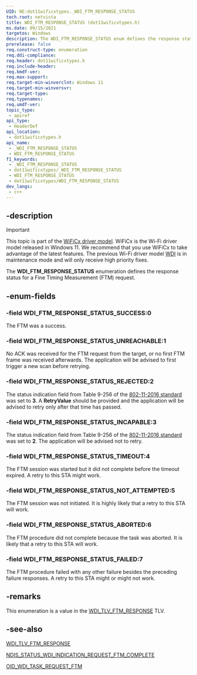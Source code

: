 ```yaml
---
UID: NE:dot11wificxtypes._WDI_FTM_RESPONSE_STATUS
tech.root: netvista
title: WDI_FTM_RESPONSE_STATUS (dot11wificxtypes.h)
ms.date: 09/15/2021
targetos: Windows
description: The WDI_FTM_RESPONSE_STATUS enum defines the response status for a Fine Timing Measurement (FTM) request.
prerelease: false
req.construct-type: enumeration
req.ddi-compliance: 
req.header: dot11wificxtypes.h
req.include-header: 
req.kmdf-ver: 
req.max-support: 
req.target-min-winverclnt: Windows 11
req.target-min-winversvr: 
req.target-type: 
req.typenames: 
req.umdf-ver: 
topic_type:
 - apiref
api_type:
 - HeaderDef
api_location:
 - dot11wificxtypes.h
api_name:
 - _WDI_FTM_RESPONSE_STATUS
 - WDI_FTM_RESPONSE_STATUS
f1_keywords:
 - _WDI_FTM_RESPONSE_STATUS
 - dot11wificxtypes/_WDI_FTM_RESPONSE_STATUS
 - WDI_FTM_RESPONSE_STATUS
 - dot11wificxtypes/WDI_FTM_RESPONSE_STATUS
dev_langs:
 - c++
---
```


## -description

> [!IMPORTANT]
> This topic is part of the [WiFiCx driver model](/windows-hardware/drivers/netcx/wifi-wdf-class-extension-wificx.md). WiFiCx is the Wi-Fi driver model released in Windows 11. We recommend that you use WiFiCx to take advantage of the latest  features. The previous Wi-Fi driver model [WDI](/windows-hardware/drivers/network/wdi-miniport-driver-design-guide.md) is in maintenance mode and will only receive high priority fixes.

The **WDI_FTM_RESPONSE_STATUS** enumeration defines the response status for a Fine Timing Measurement (FTM) request.

## -enum-fields

### -field WDI_FTM_RESPONSE_STATUS_SUCCESS:0 

The FTM was a success.

### -field WDI_FTM_RESPONSE_STATUS_UNREACHABLE:1

No ACK was received for the FTM request from the target, or no first FTM frame was received afterwards. The application will be advised to first trigger a new scan before retrying.

### -field WDI_FTM_RESPONSE_STATUS_REJECTED:2

The status indication field from Table 9-256 of the [802-11-2016 standard](https://standards.ieee.org/standard/802_11-2016.html) was set to **3**. A **RetryValue** should be provided and the application will be advised to retry only after that time has passed.

### -field WDI_FTM_RESPONSE_STATUS_INCAPABLE:3

The status indication field from Table 9-256 of the [802-11-2016 standard](https://standards.ieee.org/standard/802_11-2016.html) was set to **2**. The application will be advised not to retry.

### -field WDI_FTM_RESPONSE_STATUS_TIMEOUT:4

The FTM session was started but it did not complete before the timeout expired. A retry to this STA might work.

### -field WDI_FTM_RESPONSE_STATUS_NOT_ATTEMPTED:5

The FTM session was not initiated. It is highly likely that a retry to this STA will work.

### -field WDI_FTM_RESPONSE_STATUS_ABORTED:6

The FTM procedure did not complete because the task was aborted. It is likely that a retry to this STA will work.

### -field WDI_FTM_RESPONSE_STATUS_FAILED:7

The FTM procedure failed with any other failure besides the preceding failure responses. A retry to this STA might or might not work.

## -remarks

This enumeration is a value in the [WDI_TLV_FTM_RESPONSE](/windows-hardware/drivers/netcx/wdi-tlv-ftm-response) TLV.

## -see-also

[WDI_TLV_FTM_RESPONSE](/windows-hardware/drivers/netcx/wdi-tlv-ftm-response)

[NDIS_STATUS_WDI_INDICATION_REQUEST_FTM_COMPLETE](/windows-hardware/drivers/netcx/ndis-status-wdi-indication-request-ftm-complete)

[OID_WDI_TASK_REQUEST_FTM](/windows-hardware/drivers/netcx/oid-wdi-task-request-ftm)
